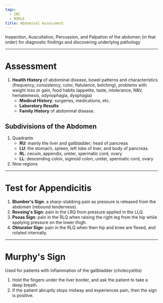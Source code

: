 ```yaml
---
tags:
  - INC
  - MSRLE
title: Abdominal Assessment
---
```

Inspection, Auscultation, Percussion, and Palpation of the abdomen (in that order) for diagnostic findings and discovering underlying pathology
___
# Assessment
1. **Health History** of abdominal disease, bowel patterns and characteristics (frequency, consistency, color, flatulence, belching), problems with weight loss or gain, food habits (appetite, taste, intolerance, N&V, hematemesis, odynophagia, dysphagia)
	- **Medical History**: surgeries, medications, etc.
	- **Laboratory Results**
	- **Family History** of abdominal disease.
## Subdivisions of the Abdomen
1. Quadrants
	- **RU**: mainly the liver and gallbladder; head of pancreas
	- **LU**: the stomach, spleen, left lobe of liver, and body of pancreas.
	- **RL**: cecum, appendix, ureter, spermatic cord, ovary
	- **LL**: descending colon, sigmoid colon, ureter, spermatic cord, ovary
2. Nine regions

___
# Test for Appendicitis
1. **Blumber's Sign**: a sharp-stabbing pain as pressure is released from the abdomen (rebound tenderness).
2. **Rovsing's Sign**: pain in the LRQ from pressure applied in the LLQ.
3. **Psoas Sign**: pain in the RLQ when raising the right leg from the hip while applying pressure on the lower thigh.
4. **Obturator Sign**: pain in the RLQ when then hip and knee are flexed, and rotated internally.
___
# Murphy's Sign
Used for patients with inflammation of the gallbladder (cholecystitis)
1. Hold the fingers under the liver border, and ask the patient to take a deep breath.
2. If the patient abruptly stops midway and experiences pain, then the sign is positive.